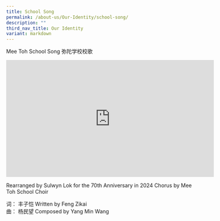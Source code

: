 ```yaml
---
title: School Song
permalink: /about-us/Our-Identity/school-song/
description: ""
third_nav_title: Our Identity
variant: markdown
---
```

Mee Toh School Song 弥陀学校校歌


<iframe allowfullscreen="" allow="accelerometer; autoplay; clipboard-write; encrypted-media; gyroscope; picture-in-picture; web-share" frameborder="0" title="YouTube video player" src="https://www.youtube.com/embed/d16tpE_efGw?si=Ql9l4_BeCaOi4Vjq" height="315" width="560"></iframe>

Rearranged by Sulwyn Lok for the 70th Anniversary in 2024 Chorus by Mee Toh School Choir

词： 丰子恺      Written by Feng Zikai 
<br>曲： 杨民望     Composed by Yang Min Wang